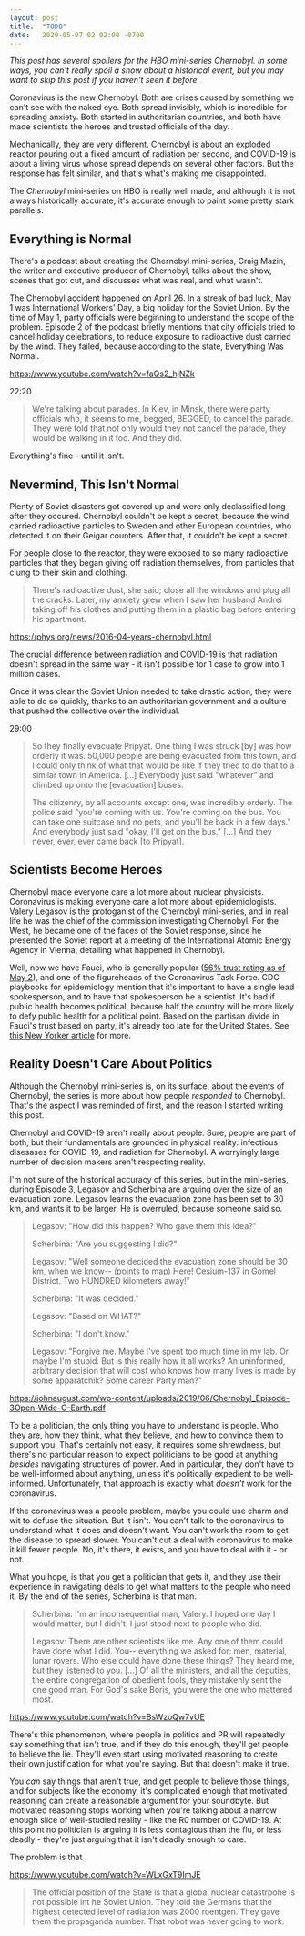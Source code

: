```yaml
---
layout: post
title:  "TODO"
date:   2020-05-07 02:02:00 -0700
---
```


*This post has several spoilers for the HBO mini-series Chernobyl.
In some ways, you can't really spoil a show about a historical event, but you may
want to skip this post if you haven't seen it before.*

Coronavirus is the new Chernobyl.
Both
are crises caused by something we can't see with the naked eye. Both
spread invisibly, which is incredible for spreading anxiety.
Both started
in authoritarian countries, and both have made scientists the heroes and
trusted officials of the day.

Mechanically, they are very different. Chernobyl is about an exploded
reactor pouring out a fixed amount of radiation per second, and COVID-19
is about a living virus whose spread depends on several other factors. But
the response has felt similar, and that's what's making me disappointed.

The *Chernobyl* mini-series on HBO is really well made, and although it
is not always historically accurate, it's accurate enough to paint some
pretty stark parallels.


Everything is Normal
----------------------------------------------------------------------------

There's a podcast about creating the Chernobyl mini-series, Craig Mazin,
the writer and executive producer of Chernobyl, talks about the show,
scenes that got cut, and discusses what was real, and what wasn't.

The Chernobyl accident happened on April 26. In a streak of bad luck, May 1
was International Workers' Day, a big holiday for the Soviet Union. By the
time of May 1, party officials were beginning to understand the scope of the problem.
Episode 2 of the podcast briefly mentions that city officials tried to cancel
holiday celebrations, to reduce exposure to radioactive dust carried by the
wind. They failed, because according to the state, Everything Was Normal.

https://www.youtube.com/watch?v=faQs2_hjNZk

22:20

> We're talking about parades. In Kiev, in Minsk, there were party officials
who, it seems to me, begged, BEGGED, to cancel the parade. They were told that
not only would they not cancel the parade, they would be walking in it too. And
they did.

Everything's fine - until it isn't.


Nevermind, This Isn't Normal
----------------------------------------------------------------------------

Plenty of Soviet disasters got covered up and were only declassified long after
they occured. Chernobyl couldn't be kept a secret, because the wind carried
radioactive particles to Sweden and other European countries, who detected it
on their Geigar counters. After that, it couldn't be kept a secret.

For people close to the
reactor, they were exposed to so many radioactive particles that they began
giving off radiation themselves, from particles that clung to their skin and
clothing.

> There's radioactive dust, she said; close all the windows and plug all the cracks. Later, my anxiety grew when I saw her husband Andrei taking off his clothes and putting them in a plastic bag before entering his apartment.

https://phys.org/news/2016-04-years-chernobyl.html

The crucial difference between radiation and COVID-19 is that radiation
doesn't spread in the same way - it isn't possible for 1 case to grow
into 1 million cases.

Once it was clear the Soviet Union needed to take drastic action, they were
able to do so quickly, thanks to an authoritarian government and a culture
that pushed the collective over the individual.


29:00

> So they finally evacuate Pripyat. One thing I was struck [by] was how
orderly it was. 50,000 people are being evacuated from this town, and I could
only think of what that would be like if they tried to do that to a similar
town in America. [...] Everybody just said "whatever" and climbed up onto
the [evacuation] buses.
>
> The citizenry, by all accounts except one, was incredibly orderly. The police
said "you're coming with us. You're coming on the bus. You can take one suitcase
and no pets, and you'll be back in a few days." And everybody just said "okay, I'll
get on the bus." [...] And they never, ever, ever came back [to Pripyat].


Scientists Become Heroes
-----------------------------------------------------------------------------

Chernobyl made everyone care a lot more about nuclear physicists. Coronavirus
is making everyone care a lot more about epidemiologists. Valery Legasov is
the protoganist of the Chernobyl mini-series, and in real life he was the chief
of the commission investigating Chernobyl. For the West, he became one of the
faces of the Soviet response, since he presented the Soviet report at a meeting
of the International Atomic Energy Agency in Vienna, detailing what happened
in Chernobyl.

Well, now we have Fauci, who is generally popular
([56% trust rating as of May 2](https://today.yougov.com/topics/politics/articles-reports/2020/05/12/americans-trust-dr-anthony-fauci)),
and one of the figureheads of the Coronavirus Task Force. CDC playbooks for
epidemiology mention that it's important to have a single lead spokesperson,
and to have that spokesperson be a scientist. It's bad if public health becomes
political, because half the country will be more likely to defy public health
for a political point. Based on the partisan divide in Fauci's trust based
on party, it's already too late for the United States. See [this New Yorker article](https://www.newyorker.com/magazine/2020/05/04/seattles-leaders-let-scientists-take-the-lead-new-yorks-did-not)
for more.


Reality Doesn't Care About Politics
------------------------------------------------------------------------------

Although the Chernobyl mini-series is, on its surface, about the events of Chernobyl,
the series is more about how people *responded* to Chernobyl. That's the aspect
I was reminded of first, and the reason I started writing this post.

Chernobyl and COVID-19 aren't really about people. Sure, people are part of
both, but their fundamentals
are grounded in physical reality: infectious disesases for COVID-19, and
radiation for Chernobyl. A worryingly large number of decision makers aren't
respecting reality.

I'm not sure of the historical accuracy of this series, but in the mini-series,
during Episode 3, Legasov and Scherbina are arguing over the size of an evacuation
zone. Legasov learns the evacuation zone has been set to 30 km, and wants it to
be larger. He is overruled, because someone said so.

> Legasov: "How did this happen? Who gave them this idea?"
>
> Scherbina: "Are you suggesting I did?"
>
> Legasov: "Well someone decided the evacuation zone should be 30 km, when we
know-- (points to map) Here! Cesium-137 in Gomel District. Two HUNDRED kilometers
away!"
>
> Scherbina: "It was decided."
>
> Legasov: "Based on WHAT?"
>
> Scherbina: "I don't know."
>
> Legasov: "Forgive me. Maybe I've spent too much time in my lab. Or maybe I'm
> stupid. But is this really how it all works? An uninformed, arbitrary decision
> that will cost who knows how many lives is made by some apparatchik? Some career
> Party man?"

https://johnaugust.com/wp-content/uploads/2019/06/Chernobyl_Episode-3Open-Wide-O-Earth.pdf


To be a politician, the only thing you have to understand is people. Who they
are, how they think, what they believe, and how to convince them to support you.
That's certainly not easy, it requires some shrewdness,
but there's no particular reason to expect politicians to be good at anything
*besides* navigating structures of power. And in particular, they don't have to
be well-informed about anything, unless it's politically expedient to be
well-informed.
Unfortunately, that approach is exactly what *doesn't* work for the coronavirus.

If the coronavirus was a people problem, maybe you could use charm and wit to
defuse the situation. But it isn't. You can't talk to the coronavirus to
understand what it does and doesn't want. You can't work the room to get the
disease to spread slower. You can't cut a deal with coronavirus to make it
kill fewer people. No, it's there, it exists, and you have to deal with it -
or not.

What you hope, is that you get a politician that gets
it, and they use their experience in navigating deals to get what matters to
the people who need it. By the end of the series, Scherbina is that man.

> Scherbina: I'm an inconsequential man, Valery. I hoped one day I would matter,
but I didn't. I just stood next to people who did.
>
> Legasov: There are other scientists like me. Any one of them could have done what
I did. You-- everything we asked for: men, material, lunar rovers. Who else
could have done these things? They heard me, but they listened to you. [...]
Of all the ministers, and all the deputies, the entire congregation of obedient
fools, they mistakenly sent the one good man. For God's sake Boris, you were the one who mattered most.

https://www.youtube.com/watch?v=BsWzoQw7vUE


There's this phenomenon, where people in politics and PR will repeatedly say
something that isn't true, and if they do this enough, they'll get people
to believe the lie. They'll even start using motivated reasoning to create
their own justification for what you're saying. But that doesn't make it true.


You *can* say things
that aren't true, and get people to believe those things, and for subjects
like the economy, it's complicated enough that motivated reasoning can create
a reasonable argument for your soundbyte. But motivated reasoning stops working
when you're talking about a narrow enough slice of well-studied reality -
like the R0 number of COVID-19. At this point no politician is arguing it is
less contagious than the flu, or less deadly - they're just arguing that it
isn't deadly enough to care.

The problem is that

https://www.youtube.com/watch?v=WLxGxT9ImJE


> The official position of the State is that a global nuclear catastrpohe is not
possible int he Soviet Union. They told the Germans that the highest detected level
of radiation was 2000 roentgen. They gave them the propaganda number. That robot
was never going to work.
